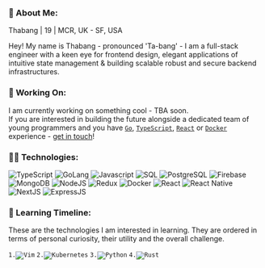 <!--
**4thabang/4thabang** is a ✨ _special_ ✨ repository because its `README.md` (this file) appears on your GitHub profile.
-->

### 👋 About Me:

Thabang | 19 | MCR, UK - SF, USA

Hey! My name is Thabang - pronounced 'Ta-bang' - I am a full-stack engineer with a keen eye for frontend design, elegant applications of intuitive state management & building scalable robust and secure backend infrastructures.

### 🚀 Working On:
I am currently working on something cool - TBA soon.
<br/>
If you are interested in building the future alongside a dedicated team of young programmers and you have [`Go`](https://golang.org/), [`TypeScript`](https://www.typescriptlang.org/), [`React`](https://reactjs.org/) or [`Docker`](https://www.docker.com/) experience - [get in touch](mailto:thabang@fordabl.com)!

### 👨‍💻 Technologies:
<p display="inline-flex">
<!--Programming Languages-->
<img src="https://img.shields.io/badge/Lang-TypeScript-3278C6?style=flat-square" alt="TypeScript">
<img src="https://img.shields.io/badge/Lang-Go-7FD5EA?style=flat-square" alt="GoLang">
<img src="https://img.shields.io/badge/Lang-JavaScript-F8C751?style=flat-square" alt="Javascript">
<img src="https://img.shields.io/badge/Lang-SQL-336791?style=flat-square" alt="SQL">
<!--DBMS/DB-->
<img src="https://img.shields.io/badge/DB-PostgresSQL-336791?style=flat-square" alt="PostgreSQL">
<img src="https://img.shields.io/badge/DB-Firebase-FFCB2B?style=flat-square" alt="Firebase">
<img src="https://img.shields.io/badge/DB-MongoDB-13AA52?style=flat-square" alt="MongoDB">
<!--Runtime-->
<img src="https://img.shields.io/badge/Runtime-NodeJS-036E00?style=flat-square" alt="NodeJS">
<!--Tool-->
<img src="https://img.shields.io/badge/Tool-Redux-764ABC?style=flat-square" alt="Redux">
<img src="https://img.shields.io/badge/Tool-Docker-369DED?style=flat-square" alt="Docker">
<!--Frameworks-->
<img src="https://img.shields.io/badge/Framework-React-61DAFB?style=flat-square" alt="React">
<img src="https://img.shields.io/badge/Framework-React%20Native-61DAFB?style=flat-square" alt="React Native">
<img src="https://img.shields.io/badge/Framework-NextJS-111111?style=flat-square" alt="NextJS">
<img src="https://img.shields.io/badge/Framework-ExpressJS-323232?style=flat-square" alt="ExpressJS">
</p>

### 🧠 Learning Timeline:
These are the technologies I am interested in learning. They are ordered in terms of personal curiosity, their utility and the overall challenge.

<p display="inline-flex">
<code>1.<img src="https://img.shields.io/badge/Tool-Vim-009833?style=flat-square" alt="Vim"></code>
<code>2.<img src="https://img.shields.io/badge/Tool-Kubernetes-326DE6?style=flat-square" alt="Kubernetes"></code>
<code>3.<img src="https://img.shields.io/badge/Lang-Python-408BC5?style=flat-square" alt="Python"></code>
<code>4.<img src="https://img.shields.io/badge/Lang-Rust-F14A00?style=flat-square" alt="Rust"></code>
</p>
